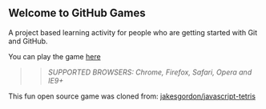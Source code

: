 ## Welcome to GitHub Games

A project based learning activity for people who are getting started with Git and GitHub.

You can play the game [here](https://son7211.github.io/github-games/)

>> _*SUPPORTED BROWSERS*: Chrome, Firefox, Safari, Opera and IE9+_

This fun open source game was cloned from: [jakesgordon/javascript-tetris](https://github.com/jakesgordon/javascript-tetris)
